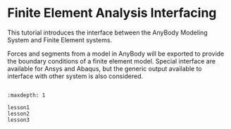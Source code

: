 # Finite Element Analysis Interfacing

This tutorial introduces the interface between the AnyBody Modeling System and
Finite Element systems.

Forces and segments from a model in AnyBody will be exported to provide the
boundary conditions of a finite element model. Special interface are available
for Ansys and Abaqus, but the generic output available to interface with other
system is also considered.

```{rubric} Tutorial content
```

```{toctree}
:maxdepth: 1

lesson1
lesson2
lesson3
```
